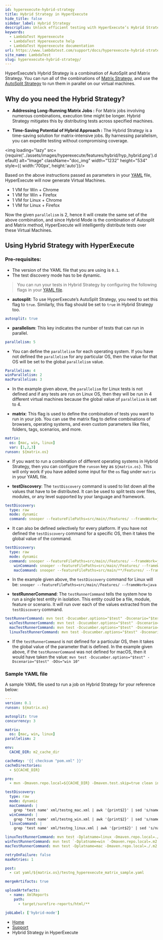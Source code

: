 ```yaml
---
id: hyperexecute-hybrid-strategy
title: Hybrid Strategy in HyperExecute
hide_title: false
sidebar_label: Hybrid Strategy
description: Unlock efficient testing with HyperExecute’s Hybrid Strategy! Our guide walks you through combining AutoSplit and Matrix Strategy for parallel test execution, saving time without sacrificing test coverage.
keywords:
  - LambdaTest Hyperexecute
  - LambdaTest Hyperexecute help
  - LambdaTest Hyperexecute documentation
url: https://www.lambdatest.com/support/docs/hyperexecute-hybrid-strategy/
site_name: LambdaTest
slug: hyperexecute-hybrid-strategy/
---
```


<script type="application/ld+json"
      dangerouslySetInnerHTML={{ __html: JSON.stringify({
       "@context": "https://schema.org",
        "@type": "BreadcrumbList",
        "itemListElement": [{
          "@type": "ListItem",
          "position": 1,
          "name": "Home",
          "item": "https://www.lambdatest.com"
        },{
          "@type": "ListItem",
          "position": 2,
          "name": "Support",
          "item": "https://www.lambdatest.com/support/docs/"
        },{
          "@type": "ListItem",
          "position": 3,
          "name": "HyperExecute Concepts",
          "item": "https://www.lambdatest.com/support/docs/hyperexecute-hybrid-strategy/"
        }]
      })
    }}
></script>
HyperExecute’s Hybrid Strategy is a combination of AutoSplit and Matrix Strategy. You can run all of the combinations of [Matrix Strategy](https://www.lambdatest.com/support/docs/hyperexecute-matrix-multiplexing-strategy/), and use the [AutoSplit Strategy](https://www.lambdatest.com/support/docs/hyperexecute-auto-split-strategy/) to run them in parallel on our virtual machines.

## Why do you need the Hybrid Strategy?

- **Addressing Long-Running Matrix Jobs :**
For Matrix jobs involving numerous combinations, execution time might be longer. Hybrid Strategy mitigates this by distributing tests across specified machines.

- **Time-Saving Potential of Hybrid Approach :**
The Hybrid Strategy is a time-saving solution for matrix-intensive jobs. By harnessing parallelism, you can expedite testing without compromising coverage.

<img loading="lazy" src={require('../assets/images/hyperexecute/features/hybrid/hyp_hybrid.png').default} alt="Image"  className="doc_img" width="1232" height="534" style={{ width:'700px', height:'auto'}}/>

Based on the above instructions passed as parameters in your [YAML](#sample-yaml-file) file, HyperExecute will now generate Virtual Machines.
- 1 VM for Win + Chrome
- 1 VM for Win + Firefox
- 1 VM for Linux + Chrome
- 1 VM for Linux + Firefox

Now the given `parallelism` is 2, hence it will create the same set of the above combination, and since Hybrid Mode is the combination of Autosplit and Matrix method, HyperExecute will intelligently distribute tests over these Virtual Machines.

## Using Hybrid Strategy with HyperExecute

### Pre-requisites:

-   The version of the YAML file that you are using is `0.1`.    
-   The test discovery mode has to be dynamic.

> You can run your tests in Hybrid Strategy by configuring the following flags in your [YAML file](https://www.lambdatest.com/support/docs/deep-dive-into-hyperexecute-yaml/).


- **autosplit**: To use HyperExecute’s AutoSplit Strategy, you need to set this flag to `true`. Similarly, this flag should be set to `true` in Hybrid Strategy too.

```yaml
autosplit: true
```

- **parallelism**: This key indicates the number of tests that can run in parallel.  
      
    
```yaml
parallelism: 5
```
    
- You can define the `parallelism` for each operating system. If you have not defined the `parallelism` for any particular OS, then the value for that OS will be set to the global `parallelism` value.         
        
```yaml
Parallelism: 4 
winParallelism: 2 
macParallelism: 3
```
        
- In the example given above, the `parallelism` for Linux tests is not defined and if any tests are run on Linux OS, then they will be run in 4 different virtual machines because the global value of `parallelism` is set to 4.  
            
- **matrix**: This flag is used to define the combination of tests you want to run in your job. You can use the matrix flag to define combinations of browsers, operating systems, and even custom parameters like files, folders, tags, scenarios, and more.  
      
    
```yaml
matrix:
  os: [mac, win, linux] 
  var: [1,2,3] 
runson: ${matrix.os}
```

- If you want to run a combination of different operating systems in Hybrid Strategy, then you can configure the `runson` key as `${matrix.os}`. This will only work if you have added some input for the `os` flag under `matrix` in your YAML file.  
          
- **testDiscovery**: The `testDiscovery` command is used to list down all the values that have to be distributed. It can be used to split tests over files, modules, or any level supported by your language and framework.  

```yaml
testDiscovery:
  type: raw
  mode: dynamic
  command: snooper --featureFilePaths=src/main//Features/ --frameWork=java 
```
    
- It can also be defined selectively for every platform. If you have not defined the `testDiscovery` command for a specific OS, then it takes the global value of the command.  
            
```yaml
testDiscovery:
  type: raw
  mode: dynamic
  command: snooper --featureFilePaths=src/main//Features/ --frameWork=java 
    winCommand: snooper --featureFilePaths=src/main//Features/ --frameWork=java 
    macCommand: snooper --featureFilePaths=src/main/**/Features/ --frameWork=java
```
        
- In the example given above, the `testDiscovery` command for Linux will be: `snooper --featureFilePaths=src/main//Features/ --frameWork=java`  
              
- **testRunnerCommand**: The `testRunnerCommand` tells the system how to run a single test entity in isolation. This entity could be a file, module, feature or scenario. It will run over each of the values extracted from the `testDiscovery` command.  
      
```yaml
testRunnerCommand: mvn test -Dcucumber.options="$test" -Dscenario="$test" -DOs="win 10"
  winTestRunnerCommand: mvn test -Dcucumber.options="$test" -Dscenario="$test" -DOs="win 10"
  macTestRunnerCommand: mvn test -Dcucumber.options="$test" -Dscenario="$test" -DOs="Mac"
  linuxTestRunnerCommand: mvn test -Dcucumber.options="$test" -Dscenario="$test" -DOs="linux"
```
    
-   If the `testRunnerCommand` is not defined for a particular OS, then it takes the global value of the parameter that is defined. In the example given above, if the `testRunnerCommand` was not defined for macOS, then it would have taken the value: `mvn test -Dcucumber.options="$test" -Dscenario="$test" -DOs="win 10"`

### Sample YAML file

A sample YAML file used to run a job on Hybrid Strategy for your reference below:

```yaml
---
version: 0.1
runson: ${matrix.os}

autosplit: true
concurrency: 3

matrix:
  os: [mac, win, linux]
parallelism: 2

env:
  CACHE_DIR: m2_cache_dir

cacheKey: '{{ checksum "pom.xml" }}'
cacheDirectories:
  - ${CACHE_DIR}

pre:
  - mvn -Dmaven.repo.local=${CACHE_DIR} -Dmaven.test.skip=true clean install

testDiscovery:
  type: raw
  mode: dynamic
  macCommand: |
    grep 'test name' xml/testng_mac.xml | awk '{print$2}' | sed 's/name=//g' | sed 's/\x3e//g'
  winCommand: | 
    grep 'test name' xml/testng_win.xml | awk '{print$2}' | sed 's/name=//g' | sed 's/\x3e//g'
  linuxCommand: |
    grep 'test name' xml/testng_linux.xml | awk '{print$2}' | sed 's/name=//g' | sed 's/\x3e//g' ${param}

linuxTestRunnerCommand: mvn test -Dplatname=linux -Dmaven.repo.local=./.m2 dependency:resolve -DselectedTests=$tests
winTestRunnerCommand: mvn test `-Dplatname=win `-Dmaven.repo.local=.m2 dependency:resolve `-DselectedTests=$tests
macTestRunnerCommand: mvn test -Dplatname=mac -Dmaven.repo.local=./.m2 dependency:resolve -DselectedTests=$tests

retryOnFailure: false
maxRetries: 1

post:
  - cat yaml/${matrix.os}/testng_hyperexecute_matrix_sample.yaml

mergeArtifacts: true

uploadArtefacts:
  - name: XmlReports
    path:
      - target/surefire-reports/html/**

jobLabel: ['hybrid-mode']
```

<nav aria-label="breadcrumbs">
  <ul className="breadcrumbs">
    <li className="breadcrumbs__item">
      <a className="breadcrumbs__link" target="_self" href="https://www.lambdatest.com">
        Home
      </a>
    </li>
    <li className="breadcrumbs__item">
      <a className="breadcrumbs__link" target="_self" href="https://www.lambdatest.com/support/docs/">
        Support
      </a>
    </li>
    <li className="breadcrumbs__item breadcrumbs__item--active">
      <span className="breadcrumbs__link">
        Hybrid Strategy in HyperExecute
      </span>
    </li>
  </ul>
</nav>